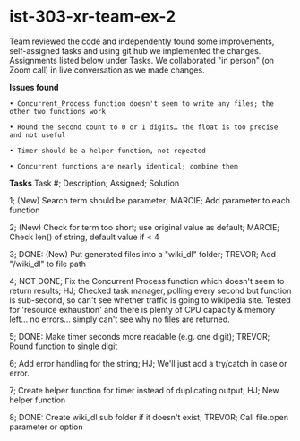 # ist-303-xr-team-ex-2

Team reviewed the code and independently found some improvements, self-assigned tasks and using git hub we implemented the changes.
Assignments listed below under Tasks.
We collaborated "in person" (on Zoom call) in live conversation as we made changes.

**Issues found**

	• Concurrent_Process function doesn't seem to write any files; the other two functions work
 
	• Round the second count to 0 or 1 digits… the float is too precise and not useful
 
	• Timer should be a helper function, not repeated
 
	• Concurrent functions are nearly identical; combine them

**Tasks**
Task #; Description;	Assigned;	Solution

1;	(New) Search term should be parameter;	MARCIE;	Add parameter to each function

2;	(New) Check for term too short; use original value as default;	MARCIE;	Check len() of string, default value if < 4

3;	DONE: (New) Put generated files into a "wiki_dl" folder;	TREVOR;	Add "/wiki_dl" to file path

4;	NOT DONE; Fix the Concurrent Process function which doesn't seem to return results;	HJ;	Checked task manager, polling every second but function is sub-second, so can't see whether traffic is going to wikipedia site. Tested for 'resource exhaustion' and there is plenty of CPU capacity & memory left... no errors... simply can't see why no files are returned.

5;	DONE: Make timer seconds more readable (e.g. one digit);	TREVOR;	Round function to single digit

6;	Add error handling for the string;	HJ;	We'll just add a try/catch in case or error.

7;	Create helper function for timer instead of duplicating output;	HJ;	New helper function

8;	DONE: Create wiki_dl sub folder if it doesn't exist; TREVOR;  Call file.open parameter or option

